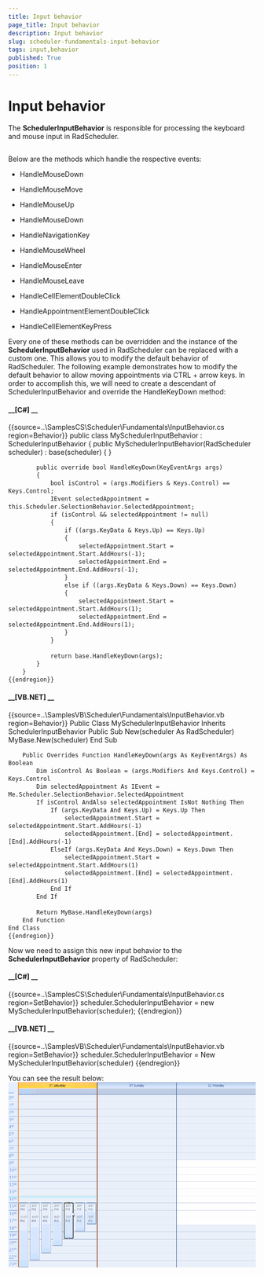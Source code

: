 ```yaml
---
title: Input behavior
page_title: Input behavior
description: Input behavior
slug: scheduler-fundamentals-input-behavior
tags: input,behavior
published: True
position: 1
---
```


# Input behavior



The __SchedulerInputBehavior__ is responsible for processing the keyboard and mouse input in RadScheduler. 

## 

Below are the methods which handle the respective events:

* HandleMouseDown

* HandleMouseMove

* HandleMouseUp

* HandleMouseDown

* HandleNavigationKey

* HandleMouseWheel

* HandleMouseEnter

* HandleMouseLeave

* HandleCellElementDoubleClick

* HandleAppointmentElementDoubleClick

* HandleCellElementKeyPress

Every one of these methods can be overridden and the instance of the __SchedulerInputBehavior__ used 
          in RadScheduler can be replaced with a custom one. This allows you to modify the default behavior 
          of RadScheduler. The following example demonstrates how to modify 
          the default behavior to allow moving appointments via CTRL + arrow keys. 
          In order to accomplish this, we will need to create a descendant of SchedulerInputBehavior and override the HandleKeyDown method:
        

#### __[C#] __

{{source=..\SamplesCS\Scheduler\Fundamentals\InputBehavior.cs region=Behavior}}
	    public class MySchedulerInputBehavior : SchedulerInputBehavior
	    {
	        public MySchedulerInputBehavior(RadScheduler scheduler)
	            : base(scheduler)
	        {
	        }
	
	        public override bool HandleKeyDown(KeyEventArgs args)
	        {
	            bool isControl = (args.Modifiers & Keys.Control) == Keys.Control;
	            IEvent selectedAppointment = this.Scheduler.SelectionBehavior.SelectedAppointment;
	            if (isControl && selectedAppointment != null)
	            {
	                if ((args.KeyData & Keys.Up) == Keys.Up)
	                {
	                    selectedAppointment.Start = selectedAppointment.Start.AddHours(-1);
	                    selectedAppointment.End = selectedAppointment.End.AddHours(-1);
	                }
	                else if ((args.KeyData & Keys.Down) == Keys.Down)
	                {
	                    selectedAppointment.Start = selectedAppointment.Start.AddHours(1);
	                    selectedAppointment.End = selectedAppointment.End.AddHours(1);
	                }
	            }
	
	            return base.HandleKeyDown(args);
	        }
	    }
	{{endregion}}



#### __[VB.NET] __

{{source=..\SamplesVB\Scheduler\Fundamentals\InputBehavior.vb region=Behavior}}
	Public Class MySchedulerInputBehavior
	    Inherits SchedulerInputBehavior
	    Public Sub New(scheduler As RadScheduler)
	        MyBase.New(scheduler)
	    End Sub
	
	    Public Overrides Function HandleKeyDown(args As KeyEventArgs) As Boolean
	        Dim isControl As Boolean = (args.Modifiers And Keys.Control) = Keys.Control
	        Dim selectedAppointment As IEvent = Me.Scheduler.SelectionBehavior.SelectedAppointment
	        If isControl AndAlso selectedAppointment IsNot Nothing Then
	            If (args.KeyData And Keys.Up) = Keys.Up Then
	                selectedAppointment.Start = selectedAppointment.Start.AddHours(-1)
	                selectedAppointment.[End] = selectedAppointment.[End].AddHours(-1)
	            ElseIf (args.KeyData And Keys.Down) = Keys.Down Then
	                selectedAppointment.Start = selectedAppointment.Start.AddHours(1)
	                selectedAppointment.[End] = selectedAppointment.[End].AddHours(1)
	            End If
	        End If
	
	        Return MyBase.HandleKeyDown(args)
	    End Function
	End Class
	{{endregion}}



Now we need to assign this new input behavior to the __SchedulerInputBehavior__ property of RadScheduler:
        

#### __[C#] __

{{source=..\SamplesCS\Scheduler\Fundamentals\InputBehavior.cs region=SetBehavior}}
	            scheduler.SchedulerInputBehavior = new MySchedulerInputBehavior(scheduler);
	{{endregion}}



#### __[VB.NET] __

{{source=..\SamplesVB\Scheduler\Fundamentals\InputBehavior.vb region=SetBehavior}}
	        scheduler.SchedulerInputBehavior = New MySchedulerInputBehavior(scheduler)
	{{endregion}}



You can see the result below:
        ![scheduler-fundamentals-input-behavior 001](images/scheduler-fundamentals-input-behavior001.gif)
